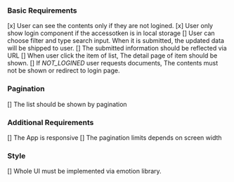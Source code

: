 ### Basic Requirements
[x] User can see the contents only if they are not logined.
  [x] User only show login component if the accessotken is in local storage
[] User can choose filter and type search input. When it is submitted, the updated data will be shipped to user.
  [] The submitted information should be reflected via URL
[] When user click the item of list, The detail page of item should be shown.
  [] If *NOT_LOGINED* user requests documents, The contents must not be shown or redirect to login page.

### Pagination
[] The list should be shown by pagination

### Additional Requirements
[] The App is responsive
  [] The pagination limits depends on screen width

### Style
[] Whole UI must be implemented via emotion library.